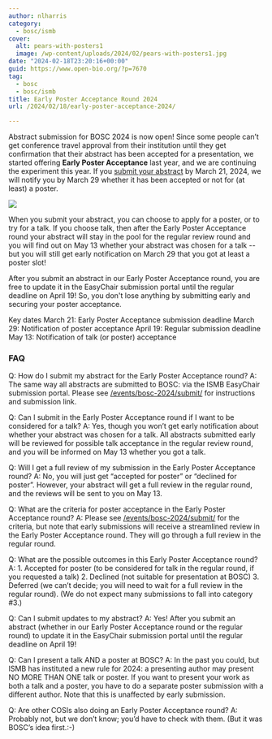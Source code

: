 ```yaml
---
author: nlharris
category:
  - bosc/ismb
cover:
  alt: pears-with-posters1
  image: /wp-content/uploads/2024/02/pears-with-posters1.jpg
date: "2024-02-18T23:20:16+00:00"
guid: https://www.open-bio.org/?p=7670
tag:
  - bosc
  - bosc/ismb
title: Early Poster Acceptance Round 2024
url: /2024/02/18/early-poster-acceptance-2024/

---
```

Abstract submission for BOSC 2024 is now open! Since some people can’t get conference travel approval from their institution until they get confirmation that their abstract has been accepted for a presentation, we started offering **Early Poster Acceptance** last year, and we are continuing the experiment this year. If you [submit your abstract](/events/bosc-2024/submit/) by March 21, 2024, we will notify you by March 29 whether it has been accepted or not for (at least) a poster.

![](/wp-content/uploads/2024/02/pears-with-posters1.jpg)

When you submit your abstract, you can choose to apply for a poster, or to try for a talk. If you choose talk, then after the Early Poster Acceptance round your abstract will stay in the pool for the regular review round and you will find out on May 13 whether your abstract was chosen for a talk -- but you will still get early notification on March 29 that you got at least a poster slot!

After you submit an abstract in our Early Poster Acceptance round, you are free to update it in the EasyChair submission portal until the regular deadline on April 19! So, you don't lose anything by submitting early and securing your poster acceptance.

Key dates
March 21: Early Poster Acceptance submission deadline
March 29: Notification of poster acceptance
April 19: Regular submission deadline
May 13: Notification of talk (or poster) acceptance

### FAQ

Q: How do I submit my abstract for the Early Poster Acceptance round?
A: The same way all abstracts are submitted to BOSC: via the ISMB EasyChair submission portal. Please see [/events/bosc-2024/submit/](/events/bosc-2024/submit/) for instructions and submission link.

Q: Can I submit in the Early Poster Acceptance round if I want to be considered for a talk?
A: Yes, though you won’t get early notification about whether your abstract was chosen for a talk. All abstracts submitted early will be reviewed for possible talk acceptance in the regular review round, and you will be informed on May 13 whether you got a talk.

Q: Will I get a full review of my submission in the Early Poster Acceptance round?
A: No, you will just get “accepted for poster” or “declined for poster”. However, your abstract will get a full review in the regular round, and the reviews will be sent to you on May 13.

Q: What are the criteria for poster acceptance in the Early Poster Acceptance round?
A: Please see [/events/bosc-2024/submit/](/events/bosc-2024/submit/) for the criteria, but note that early submissions will receive a streamlined review in the Early Poster Acceptance round. They will go through a full review in the regular round.

Q: What are the possible outcomes in this Early Poster Acceptance round?
A: 1. Accepted for poster (to be considered for talk in the regular round, if you requested a talk)
2\. Declined (not suitable for presentation at BOSC)
3\. Deferred (we can’t decide; you will need to wait for a full review in the regular round).
(We do not expect many submissions to fall into category #3.)

Q: Can I submit updates to my abstract?
A: Yes! After you submit an abstract (whether in our Early Poster Acceptance round or the regular round) to update it in the EasyChair submission portal until the regular deadline on April 19!

Q: Can I present a talk AND a poster at BOSC?
A: In the past you could, but ISMB has instituted a new rule for 2024: a presenting author may present NO MORE THAN ONE talk or poster. If you want to present your work as both a talk and a poster, you have to do a separate poster submission with a different author. Note that this is unaffected by early submission.

Q: Are other COSIs also doing an Early Poster Acceptance round?
A: Probably not, but we don’t know; you’d have to check with them. (But it was BOSC’s idea first.:-)
